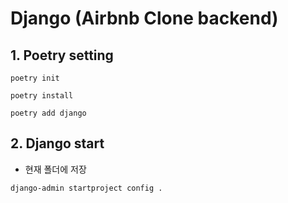 # Django (Airbnb Clone backend)

## 1. Poetry setting

```wsl
poetry init

poetry install

poetry add django
```


## 2. Django start

- 현재 폴더에 저장
```wsl
django-admin startproject config .
```